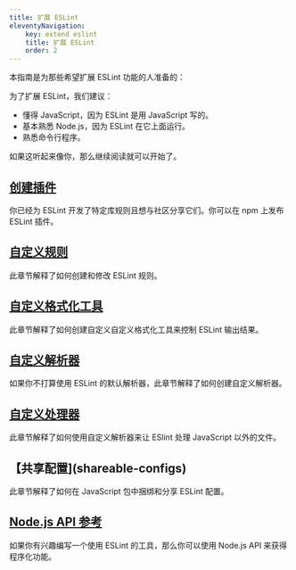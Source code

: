 ```yaml
---
title: 扩展 ESLint
eleventyNavigation:
    key: extend eslint
    title: 扩展 ESLint
    order: 2
---
```


本指南是为那些希望扩展 ESLint 功能的人准备的：

为了扩展 ESLint，我们建议：

* 懂得 JavaScript，因为 ESLint 是用 JavaScript 写的。
* 基本熟悉 Node.js，因为 ESLint 在它上面运行。
* 熟悉命令行程序。

如果这听起来像你，那么继续阅读就可以开始了。

## [创建插件](plugins)

你已经为 ESLint 开发了特定库规则且想与社区分享它们。你可以在 npm 上发布 ESLint 插件。

## [自定义规则](custom-rules)

此章节解释了如何创建和修改 ESLint 规则。

## [自定义格式化工具](custom-formatters)

此章节解释了如何创建自定义自定义格式化工具来控制 ESLint 输出结果。

## [自定义解析器](custom-parsers)

如果你不打算使用 ESLint 的默认解析器，此章节解释了如何创建自定义解析器。

## [自定义处理器](custom-processors)

此章节解释了如何使用自定义解析器来让 ESlint 处理 JavaScript 以外的文件。

## 【共享配置](shareable-configs)

此章节解释了如何在 JavaScript 包中捆绑和分享 ESLint 配置。

## [Node.js API 参考](../integrate/nodejs-api)

如果你有兴趣编写一个使用 ESLint 的工具，那么你可以使用 Node.js API 来获得程序化功能。
